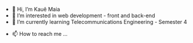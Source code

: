 - 👋 Hi, I’m Kauê Maia
- 👀 I’m interested in web development - front and back-end
- 🌱 I’m currently learning Telecommunications Engineering - Semester 4
<!-- - 💞️ I’m looking to collaborate on ... -->
- 📫 How to reach me ...
<!-- - 😄 Pronouns: ... -->
<!-- - ⚡ Fun fact: ... -->

<!---
maia18/maia18 is a ✨ special ✨ repository because its `README.md` (this file) appears on your GitHub profile.
You can click the Preview link to take a look at your changes.
--->
